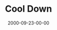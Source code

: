 ---
layout: message
category: message
series: "Making Life Work"
title: "Cool Down"
date: 2000-09-23-00-00
message_id: 362
---